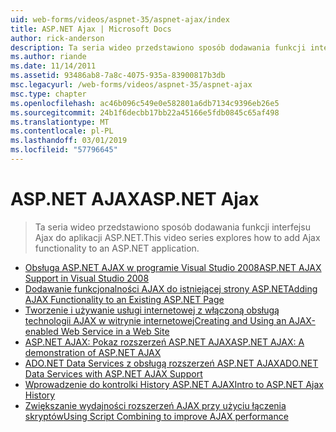 ```yaml
---
uid: web-forms/videos/aspnet-35/aspnet-ajax/index
title: ASP.NET Ajax | Microsoft Docs
author: rick-anderson
description: Ta seria wideo przedstawiono sposób dodawania funkcji interfejsu Ajax do aplikacji ASP.NET.
ms.author: riande
ms.date: 11/14/2011
ms.assetid: 93486ab8-7a8c-4075-935a-83900817b3db
msc.legacyurl: /web-forms/videos/aspnet-35/aspnet-ajax
msc.type: chapter
ms.openlocfilehash: ac46b096c549e0e582801a6db7134c9396eb26e5
ms.sourcegitcommit: 24b1f6decbb17bb22a45166e5fdb0845c65af498
ms.translationtype: MT
ms.contentlocale: pl-PL
ms.lasthandoff: 03/01/2019
ms.locfileid: "57796645"
---
```

<a name="aspnet-ajax"></a><span data-ttu-id="818a8-103">ASP.NET AJAX</span><span class="sxs-lookup"><span data-stu-id="818a8-103">ASP.NET Ajax</span></span>
====================
> <span data-ttu-id="818a8-104">Ta seria wideo przedstawiono sposób dodawania funkcji interfejsu Ajax do aplikacji ASP.NET.</span><span class="sxs-lookup"><span data-stu-id="818a8-104">This video series explores how to add Ajax functionality to an ASP.NET application.</span></span>


- [<span data-ttu-id="818a8-105">Obsługa ASP.NET AJAX w programie Visual Studio 2008</span><span class="sxs-lookup"><span data-stu-id="818a8-105">ASP.NET AJAX Support in Visual Studio 2008</span></span>](aspnet-ajax-support-in-visual-studio-2008.md)
- [<span data-ttu-id="818a8-106">Dodawanie funkcjonalności AJAX do istniejącej strony ASP.NET</span><span class="sxs-lookup"><span data-stu-id="818a8-106">Adding AJAX Functionality to an Existing ASP.NET Page</span></span>](adding-ajax-functionality-to-an-existing-aspnet-page.md)
- [<span data-ttu-id="818a8-107">Tworzenie i używanie usługi internetowej z włączoną obsługą technologii AJAX w witrynie internetowej</span><span class="sxs-lookup"><span data-stu-id="818a8-107">Creating and Using an AJAX-enabled Web Service in a Web Site</span></span>](creating-and-using-an-ajax-enabled-web-service-in-a-web-site.md)
- [<span data-ttu-id="818a8-108">ASP.NET AJAX: Pokaz rozszerzeń ASP.NET AJAX</span><span class="sxs-lookup"><span data-stu-id="818a8-108">ASP.NET AJAX: A demonstration of ASP.NET AJAX</span></span>](aspnet-ajax-a-demonstration-of-aspnet-ajax.md)
- [<span data-ttu-id="818a8-109">ADO.NET Data Services z obsługą rozszerzeń ASP.NET AJAX</span><span class="sxs-lookup"><span data-stu-id="818a8-109">ADO.NET Data Services with ASP.NET AJAX Support</span></span>](adonet-data-services-with-aspnet-ajax-support.md)
- [<span data-ttu-id="818a8-110">Wprowadzenie do kontrolki History ASP.NET AJAX</span><span class="sxs-lookup"><span data-stu-id="818a8-110">Intro to ASP.NET Ajax History</span></span>](introduction-to-aspnet-ajax-history.md)
- [<span data-ttu-id="818a8-111">Zwiększanie wydajności rozszerzeń AJAX przy użyciu łączenia skryptów</span><span class="sxs-lookup"><span data-stu-id="818a8-111">Using Script Combining to improve AJAX performance</span></span>](using-script-combining-to-improve-ajax-performance.md)
